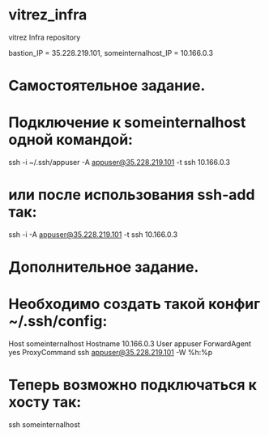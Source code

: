 # vitrez_infra
vitrez Infra repository

bastion_IP = 35.228.219.101, someinternalhost_IP = 10.166.0.3

# Самостоятельное задание.
# Подключение к someinternalhost одной командой:
ssh -i ~/.ssh/appuser -A appuser@35.228.219.101 -t ssh 10.166.0.3

# или после использования ssh-add так:
ssh -i -A appuser@35.228.219.101 -t ssh 10.166.0.3

# Дополнительное задание.
# Необходимо создать такой конфиг ~/.ssh/config:
Host    someinternalhost
        Hostname 10.166.0.3
        User appuser
        ForwardAgent yes
        ProxyCommand ssh appuser@35.228.219.101 -W %h:%p
# Теперь возможно подключаться к хосту так:
ssh someinternalhost

